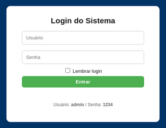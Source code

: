 <!DOCTYPE html>
<html lang="pt-BR">
<head>
<meta charset="utf-8">
<meta name="viewport" content="width=device-width,initial-scale=1">
<title>Ponto Eletrônico - Firebase</title>
<style>
:root{--blue:#003366;--green:#4CAF50;--yellow:#ff9800;--red:#f44336;}
body{font-family:Arial,Helvetica,sans-serif;background:#f7f9fc;margin:0}
header{background:var(--blue);color:#fff;padding:10px 16px;display:flex;align-items:center;justify-content:space-between;gap:12px;flex-wrap:wrap}
.logo{font-weight:700}
#clock{font-weight:700}
.controls{display:flex;gap:8px;align-items:center;flex-wrap:wrap}
button{padding:8px 12px;border:none;border-radius:6px;cursor:pointer;font-weight:600}
.add{background:var(--green);color:#fff}
.edit{background:#2196F3;color:#fff}
.del{background:#f44336;color:#fff}
.download{background:var(--yellow);color:#111}
.secondary{background:#e0e0e0;color:#222}
main{padding:18px;max-width:1100px;margin:18px auto}
.search{width:100%;padding:8px;border-radius:6px;border:1px solid #ccc;margin-bottom:12px}
table{width:100%;border-collapse:collapse;background:#fff;border-radius:8px;overflow:hidden;box-shadow:0 4px 18px rgba(0,0,0,0.06)}
th,td{padding:10px;border-bottom:1px solid #eee;text-align:left;font-size:14px}
th{background:#fafafa;font-weight:700}
tr:hover td{background:#fbfbfb}
.small{font-size:13px;color:#666;margin-left:6px}
.muted{color:#666;font-size:13px}
.flex-row{display:flex;gap:8px;align-items:center}
.modal{position:fixed;inset:0;background:rgba(0,0,0,.5);display:flex;align-items:center;justify-content:center;z-index:999}
.modal-content{background:#fff;padding:20px;border-radius:10px;width:95%;max-width:420px}
.hidden{display:none}
.top-right{display:flex;gap:8px;align-items:center}
@media(max-width:720px){ header{flex-direction:column;align-items:flex-start} .controls{width:100%;justify-content:space-between} }
</style>
</head>
<body>

<!-- LOGIN -->
<div id="loginScreen" style="position:fixed;inset:0;background:var(--blue);display:flex;align-items:center;justify-content:center;z-index:9999">
  <div style="background:#fff;padding:28px;border-radius:10px;width:92%;max-width:360px;text-align:center">
    <h2 style="margin:0 0 8px">Login do Sistema</h2>
    <input id="user" placeholder="Usuário" style="width:92%;padding:10px;margin:8px 0;border-radius:6px;border:1px solid #ccc"><br>
    <input id="pass" type="password" placeholder="Senha" style="width:92%;padding:10px;margin:8px 0;border-radius:6px;border:1px solid #ccc"><br>
    <label style="font-size:13px"><input type="checkbox" id="remember"> Lembrar login</label><br>
    <button id="loginBtn" class="add" style="width:92%;margin-top:6px">Entrar</button>
    <p id="loginMsg" style="color:crimson;margin-top:8px;height:18px"></p>
    <p style="font-size:12px;color:#666;margin-top:6px">Usuário: <b>admin</b> / Senha: <b>1234</b></p>
  </div>
</div>

<header>
  <div style="display:flex;gap:12px;align-items:center">
    <div class="logo">Ponto Eletrônico</div>
    <div id="status" class="muted">Offline • Local Storage</div>
  </div>
  <div id="clock">--:--:--</div>
  <div class="controls top-right">
    <button class="download" id="baixarBtn">Baixar Planilha</button>
    <button class="secondary" id="limparTodosBtn">Limpar todos os pontos</button>
    <button class="secondary" id="logoutBtn">Sair</button>
  </div>
</header>

<main id="mainApp" class="hidden">
  <input id="search" class="search" placeholder="🔍 Pesquisar por nome, matrícula ou e-mail">
  <h3>Colaboradores</h3>
  <button class="add" id="addColabBtn">Adicionar Colaborador</button>
  <table id="colabTable">
    <thead>
      <tr>
        <th>#</th><th>ID</th><th>Nome</th><th>Matrícula / E-mail</th><th>Turno</th><th>Ações</th>
      </tr>
    </thead>
    <tbody id="colabBody"></tbody>
  </table>

  <h3 style="margin-top:18px">Pontos Registrados</h3>
  <table id="pontosTable">
    <thead>
      <tr>
        <th>#</th><th>ID Colab</th><th>Nome</th><th>Matrícula</th><th>E-mail</th><th>Tipo</th><th>Data</th><th>Hora</th><th>Ações</th>
      </tr>
    </thead>
    <tbody id="pontosBody"></tbody>
  </table>
</main>

<!-- Modal Colaborador -->
<div id="colabModal" class="modal hidden">
  <div class="modal-content">
    <h3 id="colabTitle">Novo Colaborador</h3>
    <input type="hidden" id="colabId">
    <div style="margin-top:8px">
      <label>Nome</label><br><input id="colabNome" style="width:100%;padding:8px;margin:6px 0;border-radius:6px;border:1px solid #ccc">
      <label>Matrícula</label><br><input id="colabMatricula" style="width:100%;padding:8px;margin:6px 0;border-radius:6px;border:1px solid #ccc">
      <label>E-mail</label><br><input id="colabEmail" style="width:100%;padding:8px;margin:6px 0;border-radius:6px;border:1px solid #ccc">
      <label>Turno</label><br><input id="colabTurno" style="width:100%;padding:8px;margin:6px 0;border-radius:6px;border:1px solid #ccc">
    </div>
    <div style="display:flex;gap:8px;justify-content:flex-end;margin-top:12px">
      <button id="saveColabBtn" class="add">Salvar</button>
      <button id="cancelColabBtn" class="secondary">Cancelar</button>
    </div>
  </div>
</div>

<script src="https://cdn.jsdelivr.net/npm/xlsx@0.18.5/dist/xlsx.full.min.js"></script>
<script type="module">
import { initializeApp } from "https://www.gstatic.com/firebasejs/10.5.0/firebase-app.js";
import { getFirestore, collection, getDocs, setDoc, doc } from "https://www.gstatic.com/firebasejs/10.5.0/firebase-firestore.js";

// Firebase config
const firebaseConfig = {
  apiKey: "AIzaSyCpBiFzqOod4K32cWMr5hfx13fw6LGcPVY",
  authDomain: "ponto-eletronico-f35f9.firebaseapp.com",
  projectId: "ponto-eletronico-f35f9",
  storageBucket: "ponto-eletronico-f35f9.firebasestorage.app",
  messagingSenderId: "208638350255",
  appId: "1:208638350255:web:63d016867a67575b5e155a"
};

const app = initializeApp(firebaseConfig);
const db = getFirestore(app);

/* ---------------- DADOS ---------------- */
let colaboradores = [];
let pontos = [];

/* ---------------- ELEMENTOS ---------------- */
const loginBtn = document.getElementById('loginBtn');
const loginScreen = document.getElementById('loginScreen');
const mainApp = document.getElementById('mainApp');
const loginMsg = document.getElementById('loginMsg');
const rememberCheckbox = document.getElementById('remember');
const logoutBtn = document.getElementById('logoutBtn');

const addColabBtn = document.getElementById('addColabBtn');
const baixarBtn = document.getElementById('baixarBtn');
const limparTodosBtn = document.getElementById('limparTodosBtn');
const clockEl = document.getElementById('clock');

const colabBody = document.getElementById('colabBody');
const pontosBody = document.getElementById('pontosBody');
const searchInput = document.getElementById('search');

const colabModal = document.getElementById('colabModal');
const colabIdInput = document.getElementById('colabId');
const colabNomeInput = document.getElementById('colabNome');
const colabMatInput = document.getElementById('colabMatricula');
const colabEmailInput = document.getElementById('colabEmail');
const colabTurnoInput = document.getElementById('colabTurno');
const saveColabBtn = document.getElementById('saveColabBtn');
const cancelColabBtn = document.getElementById('cancelColabBtn');

/* ---------------- LOGIN ---------------- */
loginBtn.addEventListener('click', async () => {
  const u = document.getElementById('user').value.trim();
  const p = document.getElementById('pass').value.trim();
  if(u==='admin' && p==='1234'){
    loginScreen.style.display='none';
    mainApp.classList.remove('hidden');
    if(rememberCheckbox.checked) localStorage.setItem('autenticado','1');
    await carregarColaboradoresFirebase();
  } else {
    loginMsg.textContent='Usuário ou senha incorretos.';
    setTimeout(()=> loginMsg.textContent='',3000);
  }
});
if(localStorage.getItem('autenticado')==='1'){
  loginScreen.style.display='none';
  mainApp.classList.remove('hidden');
  carregarColaboradoresFirebase();
}
logoutBtn.addEventListener('click', ()=> { localStorage.removeItem('autenticado'); location.reload(); });

/* ---------------- RELÓGIO ---------------- */
setInterval(()=> clockEl.textContent=new Date().toLocaleTimeString('pt-BR',{hour12:false}),1000);

/* ---------------- FIREBASE ---------------- */
async function carregarColaboradoresFirebase(){
  try{
    const snapshotColab = await getDocs(collection(db,"colaboradores"));
    colaboradores = snapshotColab.docs.map(doc => ({ id: doc.id, ...doc.data() }));
    const snapshotPontos = await getDocs(collection(db,"pontos"));
    pontos = snapshotPontos.docs.map(doc => ({ id: doc.id, ...doc.data() }));
    document.getElementById('status').textContent = "Online • Firebase";
    renderAll();
  } catch(e){
    console.error(e);
    document.getElementById('status').textContent = "Offline • Local Storage";
  }
}

async function salvarFirebase(){
  for(const c of colaboradores){
    await setDoc(doc(db,"colaboradores",c.id),c);
  }
  for(const p of pontos){
    await setDoc(doc(db,"pontos",p.id),p);
  }
}

/* ---------------- FUNÇÕES ---------------- */
function escapeHtml(s){ if(!s && s!==0) return ''; return String(s).replace(/[&<>"'`=\/]/g, ch=>({'&':'&amp;','<':'&lt;','>':'&gt;','"':'&quot;',"'":'&#39;','/':'&#x2F;','`':'&#x60;','=':'&#x3D'}[ch])); }
function renderAll(){ renderColaboradores(); renderPontos(); }

/* ---------------- RENDER ---------------- */
function renderColaboradores() {
  const term = (searchInput.value || '').toLowerCase().trim();
  colabBody.innerHTML = '';

  colaboradores.forEach((c, idx) => {
    if (term && !(String(c.nome).toLowerCase().includes(term) ||
                  String(c.matricula).toLowerCase().includes(term) ||
                  String(c.email || '').toLowerCase().includes(term))) return;

    const tr = document.createElement('tr');
    tr.innerHTML = `
      <td>${idx + 1}</td>
      <td>${escapeHtml(c.id)}</td>
      <td>${escapeHtml(c.nome)}</td>
      <td>${escapeHtml(c.matricula)} <span class="small">(${escapeHtml(c.email||'')})</span></td>
      <td>${escapeHtml(c.turno||'')}</td>
      <td class="flex-row">
        <button class="edit">Editar</button>
        <button class="del">Excluir</button>
        <button class="entrada" style="background:#e8f5e9;color:#111;margin-left:6px">Entrada</button>
        <button class="saida" style="background:#e3f2fd;color:#111">Saída</button>
      </td>
    `;
    colabBody.appendChild(tr);

    tr.querySelector('.edit').addEventListener('click', () => openColabModal(c.id));
    tr.querySelector('.del').addEventListener('click', () => removerColabPrompt(c.id));
    tr.querySelector('.entrada').addEventListener('click', () => registrarPontoPrompt(c.id, 'Entrada'));
    tr.querySelector('.saida').addEventListener('click', () => registrarPontoPrompt(c.id, 'Saída'));
  });
}

function renderPontos(){
  pontosBody.innerHTML = '';
  pontos.forEach((p, idx)=>{
    const tr = document.createElement('tr');
    tr.innerHTML=`
      <td>${idx+1}</td>
      <td>${escapeHtml(p.idColab)}</td>
      <td>${escapeHtml(p.nome)}</td>
      <td>${escapeHtml(p.matricula)}</td>
      <td>${escapeHtml(p.email||'')}</td>
      <td>${escapeHtml(p.tipo)}</td>
      <td>${escapeHtml(p.data)}</td>
      <td>${escapeHtml(p.hora)}</td>
      <td class="flex-row">
        <button class="del">Excluir</button>
      </td>
    `;
    pontosBody.appendChild(tr);
    tr.querySelector('.del').addEventListener('click', ()=>{ pontos.splice(idx,1); renderPontos(); salvarFirebase(); });
  });
}

/* ---------------- MODAL ---------------- */
function openColabModal(id){
  const c = colaboradores.find(x=>x.id===id);
  colabIdInput.value = c?.id||'';
  colabNomeInput.value = c?.nome||'';
  colabMatInput.value = c?.matricula||'';
  colabEmailInput.value = c?.email||'';
  colabTurnoInput.value = c?.turno||'';
  colabModal.classList.remove('hidden');
  document.getElementById('colabTitle').textContent = id?'Editar Colaborador':'Novo Colaborador';
}
cancelColabBtn.addEventListener('click', ()=> colabModal.classList.add('hidden'));
saveColabBtn.addEventListener('click', ()=>{
  const id = colabIdInput.value || Date.now().toString();
  const c = { id, nome: colabNomeInput.value, matricula: colabMatInput.value, email: colabEmailInput.value, turno: colabTurnoInput.value };
  const idx = colaboradores.findIndex(x=>x.id===id);
  if(idx>-1) colaboradores[idx]=c; else colaboradores.push(c);
  renderColaboradores();
  colabModal.classList.add('hidden');
  salvarFirebase();
});

/* ---------------- REGISTRAR PONTO ---------------- */
function registrarPontoPrompt(idColab, tipo){
  const c = colaboradores.find(x=>x.id===idColab);
  if(!c) return;
  const now = new Date();
  const p = { id: Date.now().toString(), idColab, nome:c.nome, matricula:c.matricula, email:c.email, tipo, data: now.toLocaleDateString('pt-BR'), hora: now.toLocaleTimeString('pt-BR',{hour12:false}) };
  pontos.push(p);
  renderPontos();
  salvarFirebase();
}

/* ---------------- EXCLUIR ---------------- */
function removerColabPrompt(id){
  if(confirm('Deseja realmente excluir este colaborador?')){
    colaboradores = colaboradores.filter(x=>x.id!==id);
    pontos = pontos.filter(p=>p.idColab!==id);
    renderAll();
    salvarFirebase();
  }
}

/* ---------------- PESQUISAR ---------------- */
searchInput.addEventListener('input', renderColaboradores);

/* ---------------- BAIXAR EXCEL ---------------- */
baixarBtn.addEventListener('click', ()=>{
  const wb = XLSX.utils.book_new();
  const wsColab = XLSX.utils.json_to_sheet(colaboradores);
  const wsPontos = XLSX.utils.json_to_sheet(pontos);
  XLSX.utils.book_append_sheet(wb, wsColab,'Colaboradores');
  XLSX.utils.book_append_sheet(wb, wsPontos,'Pontos');
  XLSX.writeFile(wb,'PontoEletronico.xlsx');
});

/* ---------------- LIMPAR TODOS ---------------- */
limparTodosBtn.addEventListener('click', ()=>{
  if(confirm('Deseja realmente limpar todos os pontos?')){
    pontos = [];
    renderPontos();
    salvarFirebase();
  }
});
</script>

</body>
</html>
